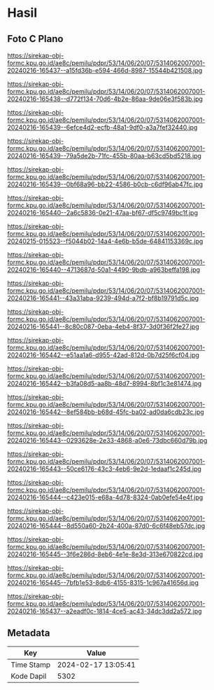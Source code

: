 # Hasil

## Foto C Plano

https://sirekap-obj-formc.kpu.go.id/ae8c/pemilu/pdpr/53/14/06/20/07/5314062007001-20240216-165437--a15fd36b-e594-466d-8987-15544b421508.jpg

https://sirekap-obj-formc.kpu.go.id/ae8c/pemilu/pdpr/53/14/06/20/07/5314062007001-20240216-165438--d772f134-70d6-4b2e-86aa-9de06e3f583b.jpg

https://sirekap-obj-formc.kpu.go.id/ae8c/pemilu/pdpr/53/14/06/20/07/5314062007001-20240216-165439--6efce4d2-ecfb-48a1-9df0-a3a7fef32440.jpg

https://sirekap-obj-formc.kpu.go.id/ae8c/pemilu/pdpr/53/14/06/20/07/5314062007001-20240216-165439--79a5de2b-71fc-455b-80aa-b63cd5bd5218.jpg

https://sirekap-obj-formc.kpu.go.id/ae8c/pemilu/pdpr/53/14/06/20/07/5314062007001-20240216-165439--0bf68a96-bb22-4586-b0cb-c6df96ab47fc.jpg

https://sirekap-obj-formc.kpu.go.id/ae8c/pemilu/pdpr/53/14/06/20/07/5314062007001-20240216-165440--2a6c5836-0e21-47aa-bf67-df5c9749bc1f.jpg

https://sirekap-obj-formc.kpu.go.id/ae8c/pemilu/pdpr/53/14/06/20/07/5314062007001-20240215-015523--f5044b02-14a4-4e6b-b5de-64841153369c.jpg

https://sirekap-obj-formc.kpu.go.id/ae8c/pemilu/pdpr/53/14/06/20/07/5314062007001-20240216-165440--4713687d-50a1-4490-9bdb-a963beffa198.jpg

https://sirekap-obj-formc.kpu.go.id/ae8c/pemilu/pdpr/53/14/06/20/07/5314062007001-20240216-165441--43a31aba-9239-494d-a7f2-bf8b19791d5c.jpg

https://sirekap-obj-formc.kpu.go.id/ae8c/pemilu/pdpr/53/14/06/20/07/5314062007001-20240216-165441--8c80c087-0eba-4eb4-8f37-3d0f36f2fe27.jpg

https://sirekap-obj-formc.kpu.go.id/ae8c/pemilu/pdpr/53/14/06/20/07/5314062007001-20240216-165442--e51aa1a6-d955-42ad-812d-0b7d25f6cf04.jpg

https://sirekap-obj-formc.kpu.go.id/ae8c/pemilu/pdpr/53/14/06/20/07/5314062007001-20240216-165442--b3fa08d5-aa8b-48d7-8994-8bf1c3e81474.jpg

https://sirekap-obj-formc.kpu.go.id/ae8c/pemilu/pdpr/53/14/06/20/07/5314062007001-20240216-165442--8ef584bb-b68d-45fc-ba02-ad0da6cdb23c.jpg

https://sirekap-obj-formc.kpu.go.id/ae8c/pemilu/pdpr/53/14/06/20/07/5314062007001-20240216-165443--0293628e-2e33-4868-a0e6-73dbc660d79b.jpg

https://sirekap-obj-formc.kpu.go.id/ae8c/pemilu/pdpr/53/14/06/20/07/5314062007001-20240216-165443--50ce6176-43c3-4eb6-9e2d-1edaaf1c245d.jpg

https://sirekap-obj-formc.kpu.go.id/ae8c/pemilu/pdpr/53/14/06/20/07/5314062007001-20240216-165444--c423e015-e68a-4d78-8324-0ab0efe54e4f.jpg

https://sirekap-obj-formc.kpu.go.id/ae8c/pemilu/pdpr/53/14/06/20/07/5314062007001-20240216-165444--8d550a60-2b24-400a-87d0-6c6f48eb57dc.jpg

https://sirekap-obj-formc.kpu.go.id/ae8c/pemilu/pdpr/53/14/06/20/07/5314062007001-20240216-165445--3f6e286d-8eb6-4e1e-8e3d-313e670822cd.jpg

https://sirekap-obj-formc.kpu.go.id/ae8c/pemilu/pdpr/53/14/06/20/07/5314062007001-20240216-165445--7bfb1e53-8db6-4155-8315-1c967a41656d.jpg

https://sirekap-obj-formc.kpu.go.id/ae8c/pemilu/pdpr/53/14/06/20/07/5314062007001-20240216-165437--a2eadf0c-1814-4ce5-ac43-34dc3dd2a572.jpg


## Metadata

| Key        | Value               |
| ---------- | ------------------- |
| Time Stamp | 2024-02-17 13:05:41 |
| Kode Dapil | 5302                |




